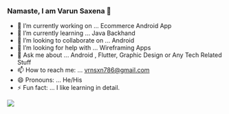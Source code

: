 ### Namaste, I am Varun Saxena 👋

- 🔭 I’m currently working on ... Ecommerce Android App
- 🌱 I’m currently learning ... Java Backhand
- 👯 I’m looking to collaborate on ... Android
- 🤔 I’m looking for help with ... Wireframing Apps
- 💬 Ask me about ... Android , Flutter, Graphic Design or Any Tech Related Stuff
- 📫 How to reach me: ... vrnsxn786@gmail.com
- 😄 Pronouns: ... He/His
- ⚡ Fun fact: ... I like learning in detail.


<img src="https://github-readme-stats.vercel.app/api?username=vrnsxn786&&show_icons=true&title_color=ffffff&icon_color=bb2acf&text_color=daf7dc&bg_color=151515">
